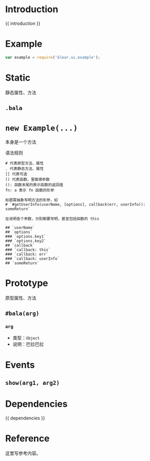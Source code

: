 # Introduction
{{ introduction }}





# Example
```js
var example = require('blear.ui.example');
```




# Static
静态属性、方法


## `.bala`


# `new Example(...)`
本身是一个方法


语法规则
```text
# 代表原型方法、属性
. 代表静态方法、属性
[] 代表可选
() 代表函数，里面填参数
(): 函数末尾的表示函数的返回值
fn: a 表示 fn 函数的形参 

标题需抽象写明方法的形参，如
# `#getUserInfo(userName, [options], callback(err, userInfo)): someReturn`

在说明各个参数，分别都要写明，甚至包括函数的 this

## `userName`
## `options`
### `options.key1`
### `options.key2`
## `callback`
### `callback: this`
### `callback: err`
### `callback: userInfo`
## `someReturn`
```




# Prototype
原型属性、方法

## `#bala(arg)`

### `arg`
- 类型：`Object`
- 说明：巴拉巴拉



# Events
## `show(arg1, arg2)`






# Dependencies
{{ dependencies }}





# Reference
这里写参考内容。

